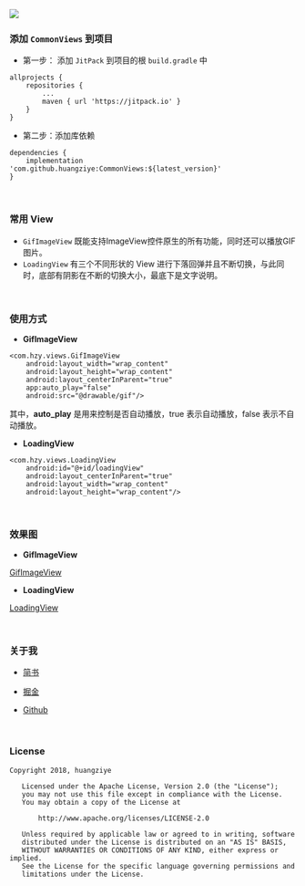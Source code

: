 [![](https://jitpack.io/v/huangziye/CommonViews.svg)](https://jitpack.io/#huangziye/CommonViews)

### 添加 `CommonViews` 到项目

- 第一步： 添加 `JitPack` 到项目的根 `build.gradle` 中


```android
allprojects {
    repositories {
        ...
        maven { url 'https://jitpack.io' }
    }
}
```

- 第二步：添加库依赖


```android
dependencies {
    implementation 'com.github.huangziye:CommonViews:${latest_version}'
}
```

<br />

### 常用 View

- `GifImageView` 既能支持ImageView控件原生的所有功能，同时还可以播放GIF图片。
- `LoadingView`  有三个不同形状的 View 进行下落回弹并且不断切换，与此同时，底部有阴影在不断的切换大小，最底下是文字说明。



<br />

### 使用方式

- **GifImageView**

```
<com.hzy.views.GifImageView
    android:layout_width="wrap_content"
    android:layout_height="wrap_content"
    android:layout_centerInParent="true"
    app:auto_play="false"
    android:src="@drawable/gif"/>
```

其中，**auto_play** 是用来控制是否自动播放，true 表示自动播放，false 表示不自动播放。


- **LoadingView**

```
<com.hzy.views.LoadingView
    android:id="@+id/loadingView"
    android:layout_centerInParent="true"
    android:layout_width="wrap_content"
    android:layout_height="wrap_content"/>
```


<br />

### 效果图

- **GifImageView**

[GifImageView](https://github.com/huangziye/CommonViews/blob/5212298fd271490c500bc5b17c75b08a84905b2b/screenshot/GifImageView.gif)


- **LoadingView**

[LoadingView](https://github.com/huangziye/CommonViews/blob/5212298fd271490c500bc5b17c75b08a84905b2b/screenshot/LoadingView.gif)








<br />

### 关于我


- [简书](https://user-gold-cdn.xitu.io/2018/7/26/164d5709442f7342)

- [掘金](https://juejin.im/user/5ad93382518825671547306b)

- [Github](https://github.com/huangziye)

<br />

### License

```
Copyright 2018, huangziye

   Licensed under the Apache License, Version 2.0 (the "License");
   you may not use this file except in compliance with the License.
   You may obtain a copy of the License at

       http://www.apache.org/licenses/LICENSE-2.0

   Unless required by applicable law or agreed to in writing, software
   distributed under the License is distributed on an "AS IS" BASIS,
   WITHOUT WARRANTIES OR CONDITIONS OF ANY KIND, either express or implied.
   See the License for the specific language governing permissions and
   limitations under the License.
```

